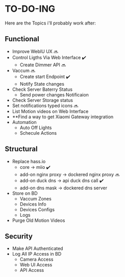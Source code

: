 # TO-DO-ING

Here are the Topics i'll probably work after:

## Functional
 - Improve WebIU UX :soon:
 - Control Ligths Via Web Interface :heavy_check_mark:
   - Create Dimmer API :soon:
 - Vaccum :soon:
   - Create start Endpoint :heavy_check_mark:
   - Notify State changes
 - Check Server Baterry Status
    - Send power changes Notificaion
 - Check Server Storage status
 - Set notifications typed icons :soon:
 - List Motion videos on Web Interface
 - **Find a way to get Xiaomi Gateway  integration
 - Automation
   - Auto Off Lights
   - Schecule Actions

## Structural
 - Replace hass.io
   - core -> miio :heavy_check_mark:
   - add-on nginx proxy -> dockered nginx proxy :soon:
   - add-on duck dns -> api duck dns call :heavy_check_mark:
   - add-on dns mask -> dockered dns server
 - Store on BD
   - Vaccum Zones
   - Devices Info
   - Devices Configs
   - Logs
 - Purge Old Motion Videos

## Security
 - Make API Authenticated
 - Log All IP Access in BD
    - Camera Access
    - Web UI Access
    - API Access
